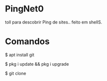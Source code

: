 

# PingNet0
toll para descobrir Ping de sites..
feito em shellS.
# Comandos
$ apt install git

$ pkg i update && pkg i upgrade

$ git clone 
